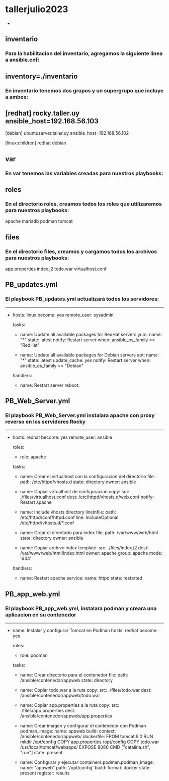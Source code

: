 # tallerjulio2023
-
## inventario
### Para la habilitacion del inventario, agregamos la siguiente linea a ansible.cnf:
inventory=./inventario
-
### En inventario tenemos dos grupos y un supergrupo que incluye a ambos:
[redhat]
rocky.taller.uy	ansible_host=192.168.56.103
-
[debian]
ubuntuserver.taller.uy	ansible_host=192.168.56.102

[linux:children]
redhat
debian

## var

### En var tenemos las variables creadas para nuestros playbooks:

## roles

### En el directorio roles, creamos todos los roles que utilizaremos para nuestros playbooks:
apache
mariadb
podman
tomcat

## files

### En el directorio files, creamos y cargamos todos los archivos para nuestros playbooks:
app.properties
index.j2
todo.war
virtualhost.conf

## PB_updates.yml

### El playbook PB_updates.yml actualizará todos los servidores:
---
- hosts: linux
  become: yes
  remote_user: sysadmin

  tasks:

  - name: Update all available packages for RedHat servers
    yum:
      name: "*"
      state: latest
    notify: Restart server
    when: ansible_os_family == "RedHat"

  - name: Update all available packages for Debian servers
    apt:
      name: "*"
      state: latest
      update_cache: yes
    notify: Restart server
    when: ansible_os_family == "Debian" 


  handlers:

  - name: Restart server
    reboot:

## PB_Web_Server.yml

### El playbook PB_Web_Server.yml instalara apache con proxy reverso en los servidores Rocky
---
- hosts: redhat
  become: yes
  remote_user: ansible

  roles:

     - role: apache

  tasks:

  - name: Crear el virtualhost con la configuracion del directorio
    file:
      path: /etc/httpd/vhosts.d
      state: directory
      owner: ansible

  - name: Copiar virtualhost de configuracion
    copy:
      src: ./files/virtualhost.conf
      dest: /etc/httpd/vhosts.d/web.conf
    notify: Restart apache


  - name: Include vhosts directory
    lineinfile:
      path: /etc/httpd/conf/httpd.conf
      line: IncludeOptional /etc/httpd/vhosts.d/*.conf  
 

  - name: Crear el directorio para index
    file:
      path: /var/www/web/html
      state: directory
      owner: ansible


  - name: Copiar archivo index
    template:
      src: ./files/index.j2
      dest: /var/www/web/html/index.html
      owner: apache
      group: apache
      mode: '644'

  handlers:

  - name: Restart apache
    service:
      name: httpd
      state: restarted

## PB_app_web.yml

### El playbook PB_app_web.yml, instalara podman y creara una aplicacion en su contenedor
---
- name: Instalar y configurar Tomcat en Podman 
  hosts: redhat
  become: yes

  roles:
    - role: podman

  tasks:

    - name: Crear directorio para el contenedor
      file:
        path: /ansible/contenedor/appweb
        state: directory

    - name: Copiar todo.war a la ruta
      copy:
        src: ./files/todo.war
        dest: /ansible/contenedor/appweb/todo.war

    - name: Copiar app.properties a la ruta
      copy:
        src: ./files/app.properties
        dest: /ansible/contenedor/appweb/app.properties
        


    - name: Crear imagen y configurar el contenedor con Podman
      podman_image:
        name: appweb
        build:
          context: /ansible/contenedor/appweb/
          dockerfile:
            FROM tomcat:9.0
            RUN mkdir /opt/config
            COPY app.properties /opt/config
            COPY todo.war /usr/local/tomcat/webapps/
            EXPOSE 8080
            CMD ["catalina.sh", "run"]
        state: present


    - name: Configurar y ejecutar
      containers.podman.podman_image:
        name: "appweb"
        path: '/opt/config'
        build:
         format: docker
        state: present
      register: results
